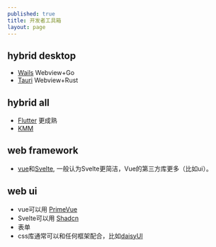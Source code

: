 ```yaml
---
published: true
title: 开发者工具箱
layout: page
---
```


## hybrid desktop 
* [Wails](https://wails.io/) Webview+Go
* [Tauri](https://v2.tauri.app/) Webview+Rust

## hybrid all
* [Flutter](https://flutter.dev/) 更成熟
* [KMM](https://kotlinlang.org/docs/multiplatform.html)
  
## web framework
* [vue](https://vuejs.org/)和[Svelte](https://svelte.dev/), 一般认为Svelte更简洁，Vue的第三方库更多（比如ui）。
  
## web ui
* vue可以用 [PrimeVue](https://primevue.org/)
* Svelte可以用 [Shadcn](https://www.shadcn-svelte.com/)
* 表单
* css库通常可以和任何框架配合，比如[daisyUI](https://daisyui.com/) 



